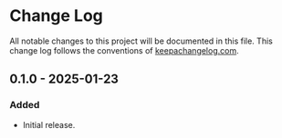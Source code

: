 # Change Log

All notable changes to this project will be documented in this file. This change log follows the conventions
of [keepachangelog.com](http://keepachangelog.com/).

## 0.1.0 - 2025-01-23

### Added

- Initial release.

